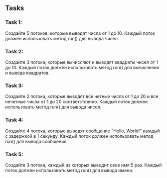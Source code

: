 Tasks
----------------
### Task 1:
Создайте 5 потоков, которые выводят числа от 1 до 10. 
Каждый поток должен использовать метод run() для вывода чисел.

### Task 2:
Создайте 3 потока, которые вычисляют и выводят квадраты чисел от 1 до 10. 
Каждый поток должен использовать метод run() для вычисления и вывода квадратов.

### Task 3:
Создайте 2 потока, которые выводят все четные числа от 1 до 20 и все нечетные числа от 1 до 20 соответственно. 
Каждый поток должен использовать метод run() для вывода чисел.

### Task 4:
Создайте 4 потока, которые выводят сообщение "Hello, World!" каждый с задержкой в 1 секунду. 
Каждый поток должен использовать метод run() для вывода сообщения.

### Task 5:
Создайте 3 потока, каждый из которых выводит свое имя 5 раз. 
Каждый поток должен использовать метод run() для вывода имени.